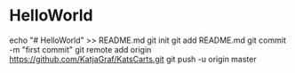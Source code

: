 # HelloWorld
echo "# HelloWorld" >> README.md
git init
git add README.md
git commit -m "first commit"
git remote add origin https://github.com/KatjaGraf/KatsCarts.git
git push -u origin master
